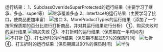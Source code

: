 运行结果：
    1、SubclassOverrideSuperProtected的运行结果（主要学习了继承、多态、super等）
        ![继承覆盖多态](https://user-images.githubusercontent.com/106717015/174934863-a367da63-35a0-483b-9516-4fe1f223e092.png)
    2、Interface的运行结果（主要学习了接口，使商品更加丰富）
        ![接口](https://user-images.githubusercontent.com/106717015/174934965-87c03990-b616-4301-9a87-4d1b9350dd47.png)
    3、MoreProductTypes的运行结果（添加了一个按照保质期的百分比进行打折商品，并对其运行结果进行分析）
        ①、购买失败时的运行结果
        ![购买失败](https://user-images.githubusercontent.com/106717015/174935123-06ea6056-4cac-4e71-8219-1c78b113892a.png)
        ②、不打折时的运行结果（保质期在一半时间内）
        ![不打折](https://user-images.githubusercontent.com/106717015/174935203-19b3122b-7a74-4cee-94f3-519f1184889f.png)
        ③、打七折时的运行结果（保质期不超过90%的保质时间）
        ![七折](https://user-images.githubusercontent.com/106717015/174935351-427e52e3-d1e6-450d-84a9-d3e7b44adf5d.png)
        ④、打五折时的运行结果（保质期超过90%的保质时间）
        ![半价](https://user-images.githubusercontent.com/106717015/174935516-18cdcb7e-1ec4-4253-a211-dab8cce202a2.png)
